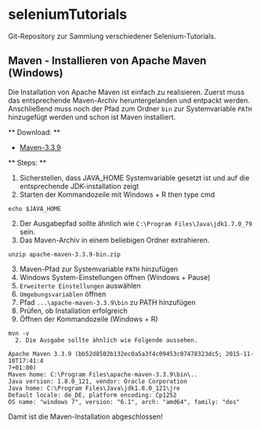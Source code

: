 # seleniumTutorials
Git-Repository zur Sammlung verschiedener Selenium-Tutorials.

## Maven - Installieren von Apache Maven (Windows)

Die Installation von Apache Maven ist einfach zu realisieren. Zuerst muss das entsprechende Maven-Archiv heruntergelanden und entpackt werden. Anschließend muss noch der Pfad zum Ordner `bin` zur Systemvariable `PATH` hinzugefügt werden und schon ist Maven installiert.

** Download: **
* [Maven-3.3.9](http://mirrors.ae-online.de/apache/maven/maven-3/3.3.9/binaries/apache-maven-3.3.9-bin.zip)

** Steps: **
1. Sicherstellen, dass JAVA_HOME Systemvariable gesetzt ist und auf die entsprechende JDK-installation zeigt
  1. Starten der Kommandozeile mit Windows + R then type cmd
```
echo $JAVA_HOME
```
  2. Der Ausgabepfad sollte ähnlich wie `C:\Program Files\Java\jdk1.7.0_79` sein.
2. Das Maven-Archiv in einem beliebigen Ordner extrahieren.
```
unzip apache-maven-3.3.9-bin.zip
```
3. Maven-Pfad zur Systemvariable `PATH` hinzufügen
  1. Windows System-Einstellungen öffnen (Windows + Pause)
  2. `Erweiterte Einstellungen` auswählen
  3. `Umgebungsvariablen` öffnen
  4. Pfad `...\apache-maven-3.3.9\bin` zu PATH hinzufügen
4. Prüfen, ob Installation erfolgreich
  1. Öffnen der Kommandozeile (Windows + R)
```
mvn -v
  2. Die Ausgabe sollte ähnlich wie Folgende aussehen.
```
```
Apache Maven 3.3.9 (bb52d8502b132ec0a5a3f4c09453c07478323dc5; 2015-11-10T17:41:4
7+01:00)
Maven home: C:\Program Files\apache-maven-3.3.9\bin\..
Java version: 1.8.0_121, vendor: Oracle Corporation
Java home: C:\Program Files\Java\jdk1.8.0_121\jre
Default locale: de_DE, platform encoding: Cp1252
OS name: "windows 7", version: "6.1", arch: "amd64", family: "dos"
```

Damit ist die Maven-Installation abgeschlossen!
